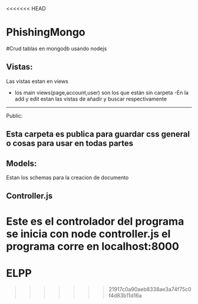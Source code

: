 <<<<<<< HEAD
# PhishingMongo
#Crud tablas  en mongodb usando nodejs

Vistas:
----------------------------------
Las vistas estan en views
- los main views(page,account,user) son los que están sin carpeta
-En la add y edit estan las vistas de añadir y buscar respectivamente
----------------------------------
Public:

Esta carpeta es publica para guardar css general o cosas para usar en todas partes
--------------------------------------

Models:
--------------------------------------
Estan los schemas para la creacion de documento


Controller.js
-------------------------------------
Este es el controlador del programa se inicia con node controller.js el programa corre en localhost:8000
=======
# ELPP
>>>>>>> 21917c0a90aeb8338ae3a74f75c0f4d83b11d16a
